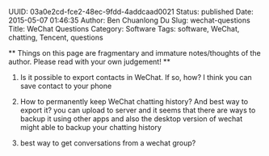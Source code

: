 UUID: 03a0e2cd-fce2-48ec-9fdd-4addcaad0021
Status: published
Date: 2015-05-07 01:46:35
Author: Ben Chuanlong Du
Slug: wechat-questions
Title: WeChat Questions
Category: Software
Tags: software, WeChat, chatting, Tencent, questions

**
Things on this page are
fragmentary and immature notes/thoughts of the author.
Please read with your own judgement!
**

1. Is it possible to export contacts in WeChat. 
If so, how?
I think you can save contact to your phone

2. How to permanently keep WeChat chatting history?
And best way to export it?
you can upload to server 
and it seems that there are ways to backup it using other apps
and also the desktop version of wechat might able to backup your chatting history

3. best way to get conversations from a wechat group?
